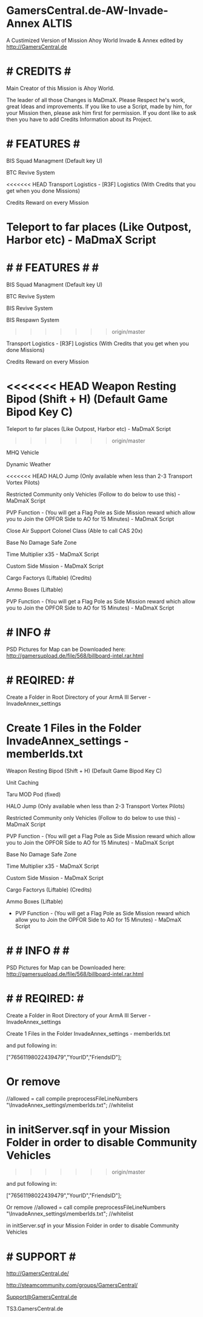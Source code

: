 # GamersCentral.de-AW-Invade-Annex ALTIS

A Custimized Version of Mission Ahoy World Invade & Annex edited by http://GamersCentral.de

# # CREDITS # #
Main Creator of this Mission is Ahoy World.

The leader of all those Changes is MaDmaX. Please Respect he's work, great Ideas and improvements. If you like to use a Script, made by him, for your Mission then, please ask him first for permission. If you dont like to ask then you have to add Credits Information about its Project.

# # FEATURES # #
BIS Squad Managment (Default key U)

BTC Revive System

<<<<<<< HEAD
Transport Logistics - [R3F] Logistics (With Credits that you get when you done Missions)

Credits Reward on every Mission

Teleport to far places (Like Outpost, Harbor etc) - MaDmaX Script
=======
# # # FEATURES # # #

BIS Squad Managment (Default key U) 

BTC Revive System 

BIS Revive System 

BIS Respawn System 
>>>>>>> origin/master

Transport Logistics - [R3F] Logistics (With Credits that you get when you done Missions) 

Credits Reward on every Mission 

<<<<<<< HEAD
Weapon Resting Bipod (Shift + H) (Default Game Bipod Key C)
=======
Teleport to far places (Like Outpost, Harbor etc) - MaDmaX Script 
>>>>>>> origin/master

MHQ Vehicle 

Dynamic Weather 

<<<<<<< HEAD
HALO Jump (Only available when less than 2-3 Transport Vortex Pilots)

Restricted Community only Vehicles (Follow to do below to use this) - MaDmaX Script

PVP Function - (You will get a Flag Pole as Side Mission reward which allow you to Join the OPFOR Side to AO for 15 Minutes) - MaDmaX Script

Close Air Support Colonel Class (Able to call CAS 20x)

Base No Damage Safe Zone

Time Multiplier x35 - MaDmaX Script

Custom Side Mission - MaDmaX Script

Cargo Factorys (Liftable) (Credits)

Ammo Boxes (Liftable)

PVP Function - (You will get a Flag Pole as Side Mission reward which allow you to Join the OPFOR Side to AO for 15 Minutes) - MaDmaX Script
# # INFO # #
PSD Pictures for Map can be Downloaded here: http://gamersupload.de/file/568/billboard-intel.rar.html

# # REQIRED: # #
Create a Folder in Root Directory of your ArmA III Server - InvadeAnnex_settings

Create 1 Files in the Folder InvadeAnnex_settings - memberIds.txt
=======
Weapon Resting Bipod (Shift + H) (Default Game Bipod Key C) 

Unit Caching 

Taru MOD Pod (fixed) 

HALO Jump (Only available when less than 2-3 Transport Vortex Pilots) 

Restricted Community only Vehicles (Follow to do below to use this) - MaDmaX Script 

PVP Function - (You will get a Flag Pole as Side Mission reward which allow you to Join the OPFOR Side to AO for 15 Minutes) - MaDmaX Script 

Base No Damage Safe Zone 

Time Multiplier x35 - MaDmaX Script 

Custom Side Mission - MaDmaX Script 

Cargo Factorys (Liftable) (Credits) 

Ammo Boxes (Liftable)

* PVP Function - (You will get a Flag Pole as Side Mission reward which allow you to Join the OPFOR Side to AO for 15 Minutes) - MaDmaX Script



# # # INFO # # #

PSD Pictures for Map can be Downloaded here: http://gamersupload.de/file/568/billboard-intel.rar.html



# # #  REQIRED:  # # 

Create a Folder in Root Directory of your ArmA III Server - InvadeAnnex_settings

Create 1 Files in the Folder InvadeAnnex_settings - memberIds.txt

and put following in:

["76561198022439479","YourID","FriendsID"];

# Or remove
//allowed = call compile preprocessFileLineNumbers "\InvadeAnnex_settings\memberIds.txt"; //whitelist
# in initServer.sqf in your Mission Folder in order to disable Community Vehicles
>>>>>>> origin/master

and put following in:

["76561198022439479","YourID","FriendsID"];

Or remove
//allowed = call compile preprocessFileLineNumbers "\InvadeAnnex_settings\memberIds.txt"; //whitelist

in initServer.sqf in your Mission Folder in order to disable Community Vehicles
# # SUPPORT # #
http://GamersCentral.de/

http://steamcommunity.com/groups/GamersCentral/

Support@GamersCentral.de

TS3.GamersCentral.de